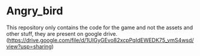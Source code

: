 # Angry_bird
This repository only contains the code for the game and not the assets and other stuff, they are present on google drive.(https://drive.google.com/file/d/1UIGyGEvo82xcpPqIdEWEDK75_vmS4wsd/view?usp=sharing)
